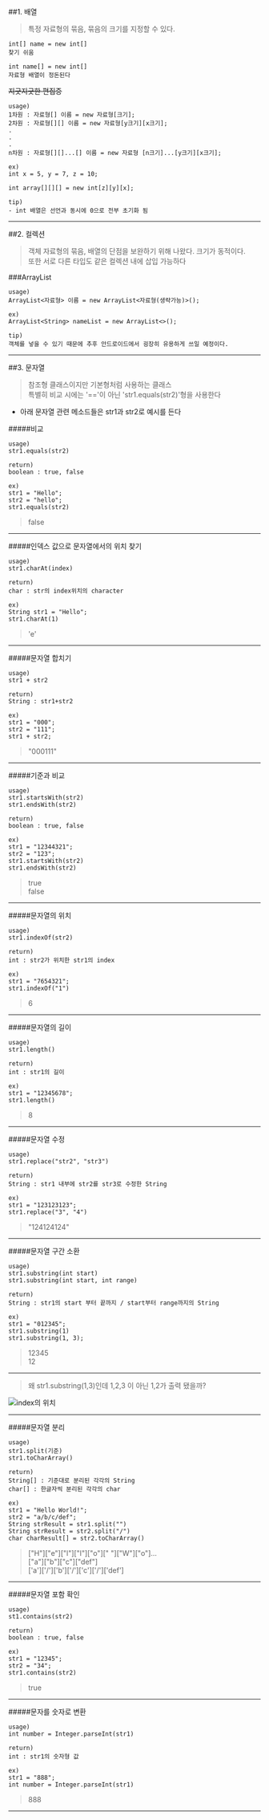 ##1. 배열
>특정 자료형의 묶음, 묶음의 크기를 지정할 수 있다.

```
int[] name = new int[]
찾기 쉬움

int name[] = new int[]
자료형 배열이 정돈된다
```
<del>지긋지긋한 편집증</del>

```
usage)
1차원 : 자료형[] 이름 = new 자료형[크기];
2차원 : 자료형[][] 이름 = new 자료형[y크기][x크기];
.
.
.
n차원 : 자료형[][]...[] 이름 = new 자료형 [n크기]...[y크기][x크기];
```
```
ex)
int x = 5, y = 7, z = 10;

int array[][][] = new int[z][y][x];
```
```
tip)
- int 배열은 선언과 동시에 0으로 전부 초기화 됨
```
---
##2. 컬렉션
>객체 자료형의 묶음, 배열의 단점을 보완하기 위해 나왔다. 크기가 동적이다.  
>또한 서로 다른 타입도 같은 컬렉션 내에 삽입 가능하다

###ArrayList
```
usage)
ArrayList<자료형> 이름 = new ArrayList<자료형(생략가능)>();
```
```
ex)
ArrayList<String> nameList = new ArrayList<>();
```
```
tip)
객체를 넣을 수 있기 때문에 추후 안드로이드에서 굉장히 유용하게 쓰일 예정이다.
```
---
##3. 문자열
>참조형 클래스이지만 기본형처럼 사용하는 클래스  
>특별히 비교 시에는 '=='이 아닌 'str1.equals(str2)'형을 사용한다

- 아래 문자열 관련 메소드들은 str1과 str2로 예시를 든다

#####비교
```
usage)
str1.equals(str2)
```
```
return)
boolean : true, false
```
```
ex)
str1 = "Hello";
str2 = "hello";
str1.equals(str2)
```
>false

---
#####인덱스 값으로 문자열에서의 위치 찾기
```
usage)
str1.charAt(index)
```
```
return)
char : str의 index위치의 character
```
```
ex)
String str1 = "Hello";
str1.charAt(1)
```
>'e'

---

#####문자열 합치기
```
usage)
str1 + str2
```
```
return)
String : str1+str2
```
```
ex)
str1 = "000";
str2 = "111";
str1 + str2;
```
>"000111"

---

#####기준과 비교
```
usage)
str1.startsWith(str2)
str1.endsWith(str2)

```
```
return)
boolean : true, false
```
```
ex)
str1 = "12344321";
str2 = "123";
str1.startsWith(str2)
str1.endsWith(str2)
```
>true  
>false

---

#####문자열의 위치
```
usage)
str1.indexOf(str2)
```
```
return)
int : str2가 위치한 str1의 index
```
```
ex)
str1 = "7654321";
str1.indexOf("1")
```
>6

---

#####문자열의 길이
```
usage)
str1.length()
```
```
return)
int : str1의 길이
```
```
ex)
str1 = "12345678";
str1.length()
```
>8

---

#####문자열 수정
```
usage)
str1.replace("str2", "str3")
```
```
return)
String : str1 내부에 str2를 str3로 수정한 String
```
```
ex)
str1 = "123123123";
str1.replace("3", "4")
```
>"124124124"

---

#####문자열 구간 소환
```
usage)
str1.substring(int start)
str1.substring(int start, int range)
```
```
return)
String : str1의 start 부터 끝까지 / start부터 range까지의 String
```
```
ex)
str1 = "012345";
str1.substring(1)
str1.substring(1, 3);
```
>12345  
>12

---

>왜 str1.substring(1,3)인데 1,2,3 이 아닌 1,2가 출력 됐을까?

![index의 위치](https://github.com/Ekutz/Fast_Campus_JS/blob/master/170118/imgs/index.png?raw=true)

---

#####문자열 분리
```
usage)
str1.split(기준)
str1.toCharArray()
```
```
return)
String[] : 기준대로 분리된 각각의 String
char[] : 한글자씩 분리된 각각의 char
```
```
ex)
str1 = "Hello World!";
str2 = "a/b/c/def";
String strResult = str1.split("")
String strResult = str2.split("/")
char charResult[] = str2.toCharArray()
```
>["H"]["e"]["l"]["l"]["o"][" "]["W"]["o"]...  
>["a"]["b"]["c"]["def"]  
>['a']['/']['b']['/']['c']['/']['def']

---
#####문자열 포함 확인
```
usage)
st1.contains(str2)
```
```
return)
boolean : true, false
```
```
ex)
str1 = "12345";
str2 = "34";
str1.contains(str2)
```
>true

---
#####문자를 숫자로 변환
```
usage)
int number = Integer.parseInt(str1)
```
```
return)
int : str1의 숫자형 값
```
```
ex)
str1 = "888";
int number = Integer.parseInt(str1)
```
>888

---